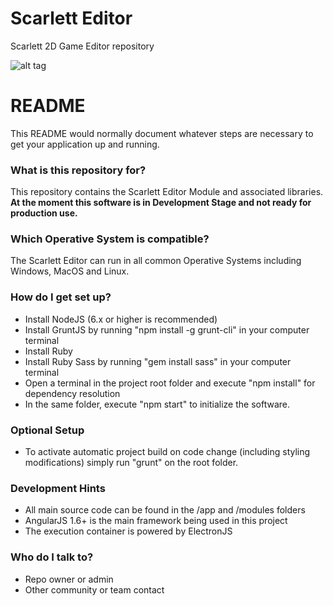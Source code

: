 # Scarlett Editor
Scarlett 2D Game Editor repository

![alt tag](https://anlagehub.com/public/sc/images/editor-banner.png)

# README #

This README would normally document whatever steps are necessary to get your application up and running.

### What is this repository for? ###

This repository contains the Scarlett Editor Module and associated libraries. **At the moment this software is in Development Stage and not ready for production use.**

### Which Operative System is compatible? ###

The Scarlett Editor can run in all common Operative Systems including Windows, MacOS and Linux.

### How do I get set up? ###

* Install NodeJS (6.x or higher is recommended)
* Install GruntJS by running "npm install -g grunt-cli" in your computer terminal
* Install Ruby
* Install Ruby Sass by running "gem install sass" in your computer terminal
* Open a terminal in the project root folder and execute "npm install" for dependency resolution
* In the same folder, execute "npm start" to initialize the software.

### Optional Setup ###

* To activate automatic project build on code change (including styling modifications) simply run "grunt" on the root folder. 

### Development Hints ###

* All main source code can be found in the /app and /modules folders
* AngularJS 1.6+ is the main framework being used in this project
* The execution container is powered by ElectronJS 

### Who do I talk to? ###

* Repo owner or admin
* Other community or team contact

